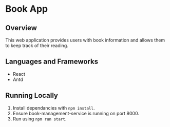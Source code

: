 # Book App
## Overview
This web application provides users with book information and allows them to keep track of their reading.

## Languages and Frameworks
- React
- Antd

## Running Locally
1. Install dependancies with ```npm install```.
2. Ensure book-management-service is running on port 8000.
3. Run using ```npm run start```.
